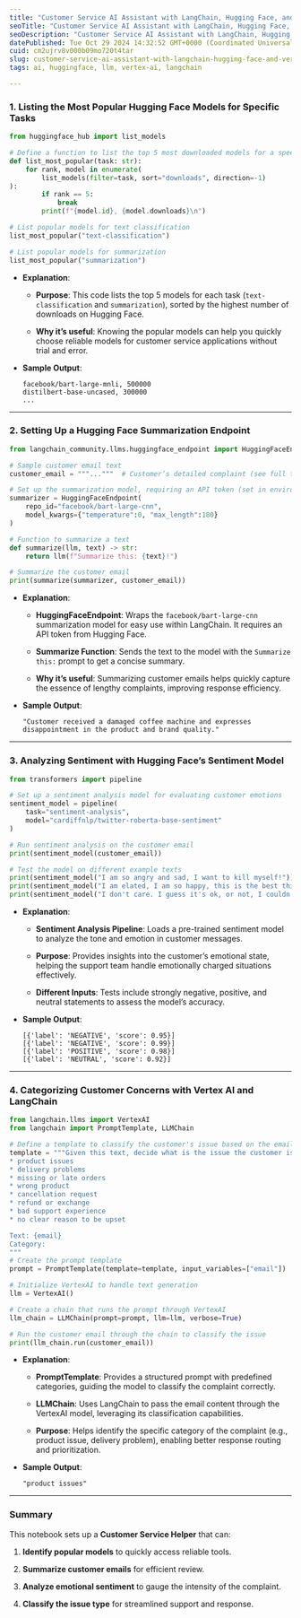 ```yaml
---
title: "Customer Service AI Assistant with LangChain, Hugging Face, and Vertex AI"
seoTitle: "Customer Service AI Assistant with LangChain, Hugging Face, and Vertex"
seoDescription: "Customer Service AI Assistant with LangChain, Hugging Face, and Vertex AI"
datePublished: Tue Oct 29 2024 14:32:52 GMT+0000 (Coordinated Universal Time)
cuid: cm2ujrv8v000b09mo720t4tar
slug: customer-service-ai-assistant-with-langchain-hugging-face-and-vertex-ai
tags: ai, huggingface, llm, vertex-ai, langchain

---
```


### **1\. Listing the Most Popular Hugging Face Models for Specific Tasks**

```python
from huggingface_hub import list_models

# Define a function to list the top 5 most downloaded models for a specified task
def list_most_popular(task: str):
    for rank, model in enumerate(
        list_models(filter=task, sort="downloads", direction=-1)
):
        if rank == 5:
            break
        print(f"{model.id}, {model.downloads}\n")

# List popular models for text classification
list_most_popular("text-classification")

# List popular models for summarization
list_most_popular("summarization")
```

* **Explanation**:
    
    * **Purpose**: This code lists the top 5 models for each task (`text-classification` and `summarization`), sorted by the highest number of downloads on Hugging Face.
        
    * **Why it’s useful**: Knowing the popular models can help you quickly choose reliable models for customer service applications without trial and error.
        
* **Sample Output**:
    
    ```plaintext
    facebook/bart-large-mnli, 500000
    distilbert-base-uncased, 300000
    ...
    ```
    

---

### **2\. Setting Up a Hugging Face Summarization Endpoint**

```python
from langchain_community.llms.huggingface_endpoint import HuggingFaceEndpoint

# Sample customer email text
customer_email = """..."""  # Customer’s detailed complaint (see full text above).

# Set up the summarization model, requiring an API token (set in environment as HUGGINGFACEHUB_API_TOKEN)
summarizer = HuggingFaceEndpoint(
    repo_id="facebook/bart-large-cnn",
    model_kwargs={"temperature":0, "max_length":180}
)

# Function to summarize a text
def summarize(llm, text) -> str:
    return llm(f"Summarize this: {text}!")

# Summarize the customer email
print(summarize(summarizer, customer_email))
```

* **Explanation**:
    
    * **HuggingFaceEndpoint**: Wraps the `facebook/bart-large-cnn` summarization model for easy use within LangChain. It requires an API token from Hugging Face.
        
    * **Summarize Function**: Sends the text to the model with the `Summarize this:` prompt to get a concise summary.
        
    * **Why it’s useful**: Summarizing customer emails helps quickly capture the essence of lengthy complaints, improving response efficiency.
        
* **Sample Output**:
    
    ```plaintext
    "Customer received a damaged coffee machine and expresses disappointment in the product and brand quality."
    ```
    

---

### **3\. Analyzing Sentiment with Hugging Face’s Sentiment Model**

```python
from transformers import pipeline

# Set up a sentiment analysis model for evaluating customer emotions
sentiment_model = pipeline(
    task="sentiment-analysis",
    model="cardiffnlp/twitter-roberta-base-sentiment"
)

# Run sentiment analysis on the customer email
print(sentiment_model(customer_email))

# Test the model on different example texts
print(sentiment_model("I am so angry and sad, I want to kill myself!"))
print(sentiment_model("I am elated, I am so happy, this is the best thing that ever happened to me!"))
print(sentiment_model("I don't care. I guess it's ok, or not, I couldn't care one way or the other"))
```

* **Explanation**:
    
    * **Sentiment Analysis Pipeline**: Loads a pre-trained sentiment model to analyze the tone and emotion in customer messages.
        
    * **Purpose**: Provides insights into the customer’s emotional state, helping the support team handle emotionally charged situations effectively.
        
    * **Different Inputs**: Tests include strongly negative, positive, and neutral statements to assess the model’s accuracy.
        
* **Sample Output**:
    
    ```plaintext
    [{'label': 'NEGATIVE', 'score': 0.95}]
    [{'label': 'NEGATIVE', 'score': 0.99}]
    [{'label': 'POSITIVE', 'score': 0.98}]
    [{'label': 'NEUTRAL', 'score': 0.92}]
    ```
    

---

### **4\. Categorizing Customer Concerns with Vertex AI and LangChain**

```python
from langchain.llms import VertexAI
from langchain import PromptTemplate, LLMChain

# Define a template to classify the customer's issue based on the email content
template = """Given this text, decide what is the issue the customer is concerned about. Valid categories are these:
* product issues
* delivery problems
* missing or late orders
* wrong product
* cancellation request
* refund or exchange
* bad support experience
* no clear reason to be upset

Text: {email}
Category:
"""
# Create the prompt template
prompt = PromptTemplate(template=template, input_variables=["email"])

# Initialize VertexAI to handle text generation
llm = VertexAI()

# Create a chain that runs the prompt through VertexAI
llm_chain = LLMChain(prompt=prompt, llm=llm, verbose=True)

# Run the customer email through the chain to classify the issue
print(llm_chain.run(customer_email))
```

* **Explanation**:
    
    * **PromptTemplate**: Provides a structured prompt with predefined categories, guiding the model to classify the complaint correctly.
        
    * **LLMChain**: Uses LangChain to pass the email content through the VertexAI model, leveraging its classification capabilities.
        
    * **Purpose**: Helps identify the specific category of the complaint (e.g., product issue, delivery problem), enabling better response routing and prioritization.
        
* **Sample Output**:
    
    ```plaintext
    "product issues"
    ```
    

---

### **Summary**

This notebook sets up a **Customer Service Helper** that can:

1. **Identify popular models** to quickly access reliable tools.
    
2. **Summarize customer emails** for efficient review.
    
3. **Analyze emotional sentiment** to gauge the intensity of the complaint.
    
4. **Classify the issue type** for streamlined support and response.